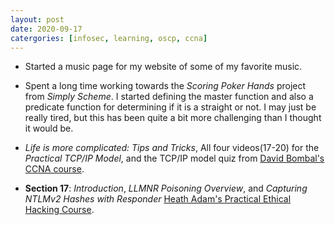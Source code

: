 ```yaml
---
layout: post
date: 2020-09-17
catergories: [infosec, learning, oscp, ccna]
---
```


- Started a music page for my website of some of my favorite music. 

- Spent a long time working towards the *Scoring Poker Hands* project from
  *Simply Scheme*. I started defining the master function and also
a predicate function for determining if it is a straight or not. I may
just be really tired, but this has been quite a bit more challenging than
I thought it would be. 

- *Life is more complicated: Tips and Tricks*, All four videos(17-20) for
  the *Practical TCP/IP Model*, and the TCP/IP model quiz from [David Bombal's CCNA
course](https://www.udemy.com/course/complete-networking-fundamentals-course-ccna-start/).

- **Section 17**: *Introduction*, *LLMNR Poisoning Overview*, and
  *Capturing NTLMv2 Hashes with Responder* [Heath Adam's Practical Ethical Hacking
Course](https://www.udemy.com/course/practical-ethical-hacking/learn/lecture/17151532#content).
<!---I had a bit of difficultly with getting Responder to work, as the default
Impacket version is differenct from what Heath shows. I will have a write
up on how I fixed this
[here](https://keeganevans.com/blog/2020-09-17-Getting-Responder-Installed.html)--->
